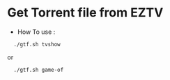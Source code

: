# Get Torrent file from EZTV


* How To use :

```
  ./gtf.sh tvshow
```
  or
```
  ./gtf.sh game-of
```
